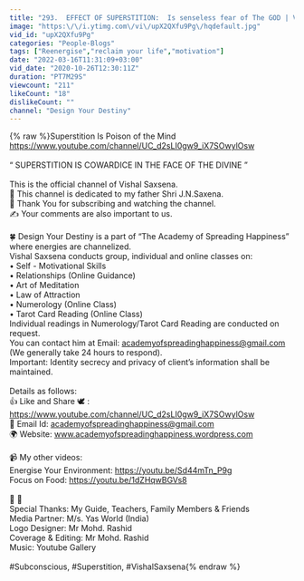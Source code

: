 ```yaml
---
title: "293.  EFFECT OF SUPERSTITION:  Is senseless fear of The GOD | Vishal Saxsena"
image: "https:\/\/i.ytimg.com\/vi\/upX2QXfu9Pg\/hqdefault.jpg"
vid_id: "upX2QXfu9Pg"
categories: "People-Blogs"
tags: ["Reenergise","reclaim your life","motivation"]
date: "2022-03-16T11:31:09+03:00"
vid_date: "2020-10-26T12:30:11Z"
duration: "PT7M29S"
viewcount: "211"
likeCount: "18"
dislikeCount: ""
channel: "Design Your Destiny"
---
```

{% raw %}Superstition Is Poison of the Mind<br /><a rel="nofollow" target="blank" href="https://www.youtube.com/channel/UC_d2sLI0gw9_iX7SOwylOsw">https://www.youtube.com/channel/UC_d2sLI0gw9_iX7SOwylOsw</a> <br /><br />“ SUPERSTITION IS COWARDICE IN THE FACE OF THE DIVINE  ”<br /><br />This is the official channel of Vishal Saxsena. <br /> 👏 This channel is dedicated to my father Shri J.N.Saxena. <br /> 👏 Thank You for subscribing and watching the channel. <br />✍️ Your comments are also important to us.<br /><br /> 🍀 Design Your Destiny is a part of “The Academy of Spreading Happiness” where energies are channelized.  <br />Vishal Saxsena conducts group, individual and online classes on:<br />• Self - Motivational Skills<br />• Relationships (Online Guidance)<br />• Art of Meditation<br />• Law of Attraction<br />• Numerology (Online Class)<br />• Tarot Card Reading (Online Class)<br />Individual readings in Numerology/Tarot Card Reading are conducted on request. <br />You can contact him at Email: academyofspreadinghappiness@gmail.com <br />(We generally take 24 hours to respond).<br />Important: Identity secrecy and privacy of client’s information shall be maintained.<br /><br />Details as follows:<br /> 👍 Like and Share 🕊 : <a rel="nofollow" target="blank" href="https://www.youtube.com/channel/UC_d2sLI0gw9_iX7SOwylOsw">https://www.youtube.com/channel/UC_d2sLI0gw9_iX7SOwylOsw</a><br /> 💌 Email Id: academyofspreadinghappiness@gmail.com <br /> 🌍 Website: www.academyofspreadinghappiness.wordpress.com <br /><br /> 📹 My other videos:<br />Energise Your Environment: <a rel="nofollow" target="blank" href="https://youtu.be/Sd44mTn_P9g">https://youtu.be/Sd44mTn_P9g</a> <br />Focus on Food: <a rel="nofollow" target="blank" href="https://youtu.be/1dZHqwBGVs8">https://youtu.be/1dZHqwBGVs8</a> <br /><br /> 💖  💖 <br />Special Thanks: My Guide, Teachers, Family Members &amp; Friends<br />Media Partner: M/s. Yas World (India)<br />Logo Designer: Mr Mohd. Rashid<br />Coverage &amp; Editing: Mr Mohd. Rashid<br />Music: Youtube Gallery<br /><br />#Subconscious, #Superstition, #VishalSaxsena{% endraw %}
